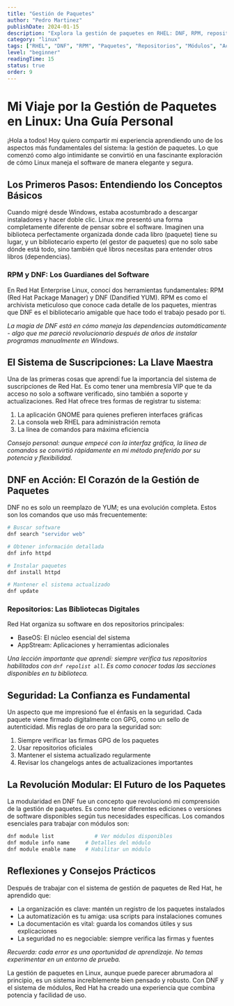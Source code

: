 ```yaml
---
title: "Gestión de Paquetes"
author: "Pedro Martinez"
publishDate: 2024-01-15
description: "Explora la gestión de paquetes en RHEL: DNF, RPM, repositorios, módulos y buenas prácticas para mantener tu sistema actualizado y seguro"
category: "linux"
tags: ["RHEL", "DNF", "RPM", "Paquetes", "Repositorios", "Módulos", "Actualizaciones", "YUM"]
level: "beginner"
readingTime: 15
status: true
order: 9
---
```


# Mi Viaje por la Gestión de Paquetes en Linux: Una Guía Personal

¡Hola a todos! Hoy quiero compartir mi experiencia aprendiendo uno de los aspectos más fundamentales del sistema: la gestión de paquetes. Lo que comenzó como algo intimidante se convirtió en una fascinante exploración de cómo Linux maneja el software de manera elegante y segura.

## Los Primeros Pasos: Entendiendo los Conceptos Básicos

Cuando migré desde Windows, estaba acostumbrado a descargar instaladores y hacer doble clic. Linux me presentó una forma completamente diferente de pensar sobre el software. Imaginen una biblioteca perfectamente organizada donde cada libro (paquete) tiene su lugar, y un bibliotecario experto (el gestor de paquetes) que no solo sabe dónde está todo, sino también qué libros necesitas para entender otros libros (dependencias).

### RPM y DNF: Los Guardianes del Software

En Red Hat Enterprise Linux, conocí dos herramientas fundamentales: RPM (Red Hat Package Manager) y DNF (Dandified YUM). RPM es como el archivista meticuloso que conoce cada detalle de los paquetes, mientras que DNF es el bibliotecario amigable que hace todo el trabajo pesado por ti.

*La magia de DNF está en cómo maneja las dependencias automáticamente - algo que me pareció revolucionario después de años de instalar programas manualmente en Windows.*

## El Sistema de Suscripciones: La Llave Maestra

Una de las primeras cosas que aprendí fue la importancia del sistema de suscripciones de Red Hat. Es como tener una membresía VIP que te da acceso no solo a software verificado, sino también a soporte y actualizaciones. Red Hat ofrece tres formas de registrar tu sistema:

1. La aplicación GNOME para quienes prefieren interfaces gráficas
2. La consola web RHEL para administración remota
3. La línea de comandos para máxima eficiencia

*Consejo personal: aunque empecé con la interfaz gráfica, la línea de comandos se convirtió rápidamente en mi método preferido por su potencia y flexibilidad.*

## DNF en Acción: El Corazón de la Gestión de Paquetes

DNF no es solo un reemplazo de YUM; es una evolución completa. Estos son los comandos que uso más frecuentemente:

```bash
# Buscar software
dnf search "servidor web"

# Obtener información detallada
dnf info httpd

# Instalar paquetes
dnf install httpd

# Mantener el sistema actualizado
dnf update
```

### Repositorios: Las Bibliotecas Digitales

Red Hat organiza su software en dos repositorios principales:
- BaseOS: El núcleo esencial del sistema
- AppStream: Aplicaciones y herramientas adicionales

*Una lección importante que aprendí: siempre verifica tus repositorios habilitados con `dnf repolist all`. Es como conocer todas las secciones disponibles en tu biblioteca.*

## Seguridad: La Confianza es Fundamental

Un aspecto que me impresionó fue el énfasis en la seguridad. Cada paquete viene firmado digitalmente con GPG, como un sello de autenticidad. Mis reglas de oro para la seguridad son:

1. Siempre verificar las firmas GPG de los paquetes
2. Usar repositorios oficiales
3. Mantener el sistema actualizado regularmente
4. Revisar los changelogs antes de actualizaciones importantes

## La Revolución Modular: El Futuro de los Paquetes

La modularidad en DNF fue un concepto que revolucionó mi comprensión de la gestión de paquetes. Es como tener diferentes ediciones o versiones de software disponibles según tus necesidades específicas. Los comandos esenciales para trabajar con módulos son:

```bash
dnf module list             # Ver módulos disponibles
dnf module info name     # Detalles del módulo
dnf module enable name   # Habilitar un módulo
```

## Reflexiones y Consejos Prácticos

Después de trabajar con el sistema de gestión de paquetes de Red Hat, he aprendido que:

- La organización es clave: mantén un registro de los paquetes instalados
- La automatización es tu amiga: usa scripts para instalaciones comunes
- La documentación es vital: guarda los comandos útiles y sus explicaciones
- La seguridad no es negociable: siempre verifica las firmas y fuentes

*Recuerda: cada error es una oportunidad de aprendizaje. No temas experimentar en un entorno de prueba.*


La gestión de paquetes en Linux, aunque puede parecer abrumadora al principio, es un sistema increíblemente bien pensado y robusto. Con DNF y el sistema de módulos, Red Hat ha creado una experiencia que combina potencia y facilidad de uso.
